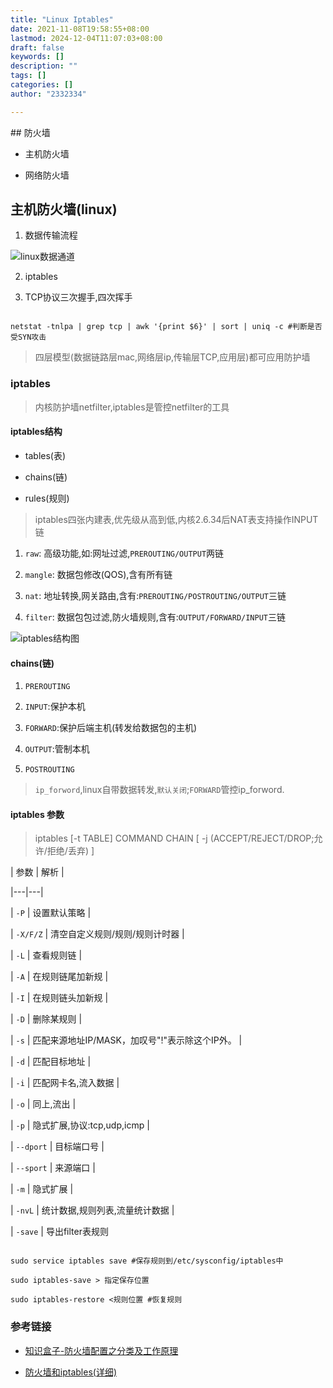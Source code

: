 ```yaml
---
title: "Linux Iptables"
date: 2021-11-08T19:58:55+08:00
lastmod: 2024-12-04T11:07:03+08:00
draft: false
keywords: []
description: ""
tags: []
categories: []
author: "2332334"

---
```

<!--more-->

<!--markdown-->## 防火墙

+ 主机防火墙

+ 网络防火墙

## 主机防火墙(linux)

1. 数据传输流程

![linux数据通道][3]

2. iptables

3. TCP协议三次握手,四次挥手

```

netstat -tnlpa | grep tcp | awk '{print $6}' | sort | uniq -c #判断是否受SYN攻击

```

> 四层模型(数据链路层mac,网络层ip,传输层TCP,应用层)都可应用防护墙

### iptables

>内核防护墙netfilter,iptables是管控netfilter的工具

#### iptables结构

+ tables(表)

+ chains(链)

+ rules(规则)

> iptables四张内建表,优先级从高到低,内核2.6.34后NAT表支持操作INPUT链

1. `raw`: 高级功能,如:网址过滤,`PREROUTING/OUTPUT`两链

2. `mangle`: 数据包修改(QOS),含有所有链

3. `nat`: 地址转换,网关路由,含有:`PREROUTING/POSTROUTING/OUTPUT`三链

4. `filter`: 数据包包过滤,防火墙规则,含有:`OUTPUT/FORWARD/INPUT`三链

![iptables结构图][4]

#### chains(链)

1. `PREROUTING`

2. `INPUT`:保护本机

3. `FORWARD`:保护后端主机(转发给数据包的主机)

4. `OUTPUT`:管制本机

5. `POSTROUTING`

> `ip_forword`,linux自带数据转发,`默认关闭`;`FORWARD`管控ip_forword.

#### iptables 参数

> iptables [-t TABLE] COMMAND CHAIN [ -j (ACCEPT/REJECT/DROP;允许/拒绝/丢弃) ]

| 参数 | 解析 |

|---|---|

| `-P` | 设置默认策略 |

| `-X/F/Z` | 清空自定义规则/规则/规则计时器 |

| `-L` | 查看规则链 |

| `-A` | 在规则链尾加新规 |

| `-I` | 在规则链头加新规 |

| `-D` | 删除某规则 |

| `-s` | 匹配来源地址IP/MASK，加叹号"!"表示除这个IP外。 |

| `-d` | 匹配目标地址 |

| `-i` | 匹配网卡名,流入数据 |

| `-o` | 同上,流出 |

| `-p` | 隐式扩展,协议:tcp,udp,icmp |

| `--dport` | 目标端口号 |

| `--sport` | 来源端口 |

| `-m` | 隐式扩展 |

| `-nvL` | 统计数据,规则列表,流量统计数据 |

| `-save` | 导出filter表规则

```

sudo service iptables save #保存规则到/etc/sysconfig/iptables中

sudo iptables-save > 指定保存位置

sudo iptables-restore <规则位置 #恢复规则

```

### 参考链接

+ [知识盒子-防火墙配置之分类及工作原理][1]

+ [防火墙和iptables(详细)][2]

  [1]:https://zhishihezi.net/

  [2]:https://www.cnblogs.com/f-ck-need-u/p/7397146.html

  [3]:https://images2017.cnblogs.com/blog/733013/201708/733013-20170819154817271-751283085.png

  [4]:https://img2018.cnblogs.com/blog/733013/201903/733013-20190302203624112-505039185.png
